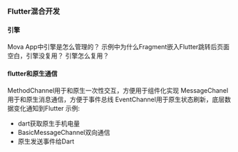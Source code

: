 ### Flutter混合开发

#### 引擎
Mova App中引擎是怎么管理的？
示例中为什么Fragment嵌入Flutter跳转后页面空白，引擎没复用？
引擎怎么复用？

#### flutter和原生通信
MethodChannel用于和原生一次性交互，方便用于组件化实现
MessageChanel用于和原生消息通信，方便于事件总线
EventChannel用于原生状态刷新，底层数据变化通知到Flutter
示例:
- dart获取原生手机电量
- BasicMessageChannel双向通信
- 原生发送事件给Dart